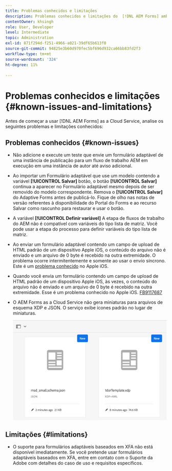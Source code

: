 ```yaml
---
title: Problemas conhecidos e limitações
description: Problemas conhecidos e limitações do  [!DNL AEM Forms] ambiente as a Cloud Service
contentOwner: khsingh
role: User, Developer
level: Intermediate
topic: Administration
exl-id: 871f294d-f251-4966-a021-39df65b613f0
source-git-commit: 94825e3b60d970fec5bf696d932ca66bb83fd2f3
workflow-type: tm+mt
source-wordcount: '324'
ht-degree: 11%

---
```


# Problemas conhecidos e limitações {#known-issues-and-limitations}

Antes de começar a usar [!DNL AEM Forms] as a Cloud Service, analise os seguintes problemas e limitações conhecidos:

## Problemas conhecidos {#known-issues}

* Não adicione e execute um teste que envie um formulário adaptável de uma instância de publicação para um fluxo de trabalho AEM em execução em uma instância de autor até aviso adicional.

* Ao importar um Formulário adaptável que use um modelo contendo a variável **[!UICONTROL Salvar]** botão, o botão **[!UICONTROL Salvar]** continua a aparecer no Formulário adaptável mesmo depois de ser removido do modelo correspondente. Remova o **[!UICONTROL Salvar]** do Adaptive Forms antes de publicá-lo. Fique de olho nas notas de versão referentes à disponibilidade do Portal do Forms e ao recurso Salvar como rascunho para restaurar e usar o botão.

* A variável **[!UICONTROL Definir variável]** A etapa de fluxos de trabalho do AEM não é compatível com variáveis do tipo lista de matriz. Você pode usar a etapa do processo para definir variáveis do tipo lista de matriz.

* Ao enviar um formulário adaptável contendo um campo de upload de HTML padrão de um dispositivo Apple iOS, o conteúdo do arquivo não é enviado e um arquivo de 0 byte é recebido na outra extremidade. O problema ocorre intermitentemente e somente ao usar o envio síncrono. Este é um [problema conhecido](https://feedbackassistant.apple.com/feedback/9117687) no Apple iOS.

* Quando você envia um formulário contendo um campo de upload de HTML padrão de um dispositivo Apple iOS, às vezes, o conteúdo do arquivo não é enviado e um arquivo de 0 byte é recebido na outra extremidade. Esse é um problema conhecido no Apple iOS. [FB9117687](https://feedbackassistant.apple.com/feedback/9117687)

* O AEM Forms as a Cloud Service não gera miniaturas para arquivos de esquema XDP e JSON. O serviço exibe ícones padrão no lugar de miniaturas.

   ![Problema conhecido na miniatura do Forms](/help/forms/assets/forms-tumbnail-known-issue.png)


## Limitações {#limitations}

* O suporte para formulários adaptáveis baseados em XFA não está disponível imediatamente. Se você pretende usar formulários adaptáveis baseados em XFA, entre em contato com o Suporte da Adobe com detalhes do caso de uso e requisitos específicos.

